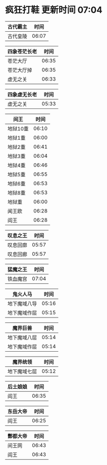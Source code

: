 # 疯狂打鞋 更新时间 07:04

| 古代霸主   | 时间    |
|--------|-------|
| 古代皇陵 | 06:07 |

| 四象苍茫长老   | 时间    |
|--------|-------|
| 苍茫大厅 | 06:35 |
| 苍茫大厅掉 | 06:35 |
| 虚无之关 | 06:33 |

| 四象虚无长老   | 时间    |
|--------|-------|
| 虚无之关 | 05:33 |

| 间王   | 时间    |
|--------|-------|
| 地狱10重 | 06:10 |
| 地狱1重 | 06:00 |
| 地狱2重 | 06:41 |
| 地狱3重 | 06:04 |
| 地狱4重 | 06:46 |
| 地狱5重 | 06:55 |
| 地狱6重 | 06:53 |
| 地狱8重 | 06:53 |
| 地狱重 | 06:00 |
| 闻王欧 | 06:28 |
| 阎王 | 06:28 |

| 叹息之王   | 时间    |
|--------|-------|
| 叹息回廓 | 05:57 |
| 叹息回廊 | 05:57 |

| 猛魔之王   | 时间    |
|--------|-------|
| 铁血魔宫 | 07:04 |

| 鬼火人马   | 时间    |
|--------|-------|
| 地下魔域八导 | 05:16 |
| 地下魔域作层 | 05:15 |

| 魔界巨兽   | 时间    |
|--------|-------|
| 地下魔域八层 | 05:14 |
| 地下魔域作层 | 05:14 |

| 魔界统领   | 时间    |
|--------|-------|
| 地下魔域七层 | 05:12 |

| 后土娘娘   | 时间    |
|--------|-------|
| 阎王 | 06:35 |

| 东岳大帝   | 时间    |
|--------|-------|
| 阎王 | 06:25 |

| 酆都大帝   | 时间    |
|--------|-------|
| 间王网 | 06:43 |
| 阎王 | 06:43 |